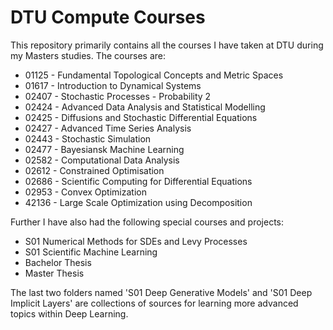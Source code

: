 # DTU Compute Courses
This repository primarily contains all the courses I have taken at DTU during my Masters studies. The courses are:
* 01125 - Fundamental Topological Concepts and Metric Spaces
* 01617 - Introduction to Dynamical Systems
* 02407 - Stochastic Processes - Probability 2
* 02424 - Advanced Data Analysis and Statistical Modelling
* 02425 - Diffusions and Stochastic Differential Equations
* 02427 - Advanced Time Series Analysis
* 02443 - Stochastic Simulation
* 02477 - Bayesiansk Machine Learning
* 02582 - Computational Data Analysis
* 02612 - Constrained Optimisation
* 02686 - Scientific Computing for Differential Equations
* 02953 - Convex Optimization
* 42136 - Large Scale Optimization using Decomposition

Further I have also had the following special courses and projects:
* S01 Numerical Methods for SDEs and Levy Processes
* S01 Scientific Machine Learning
* Bachelor Thesis
* Master Thesis

The last two folders named 'S01 Deep Generative Models' and 'S01 Deep Implicit Layers' are collections of sources for learning more advanced topics within Deep Learning. 
